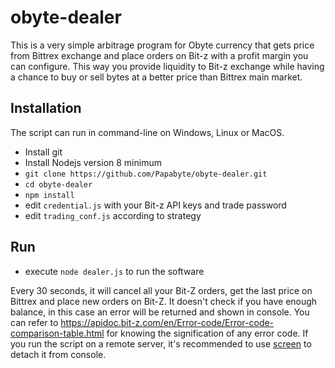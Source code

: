 # obyte-dealer

This is a very simple arbitrage program for Obyte currency that gets price from Bittrex exchange and place orders on Bit-z with a profit margin you can configure.
This way you provide liquidity to Bit-z exchange while having a chance to buy or sell bytes at a better price than Bittrex main market.

## Installation
The script can run in command-line on Windows, Linux or MacOS. 

- Install git
- Install Nodejs version 8 minimum
- `git clone https://github.com/Papabyte/obyte-dealer.git`
- `cd obyte-dealer`
- `npm install`
- edit `credential.js` with your Bit-z API keys and trade password
- edit `trading_conf.js` according to strategy


## Run 

- execute `node dealer.js` to run the software

Every 30 seconds, it will cancel all your Bit-Z orders, get the last price on Bittrex and place new orders on Bit-Z. It doesn't check if you have enough balance, in this case an error will be returned and shown in console. You can refer to https://apidoc.bit-z.com/en/Error-code/Error-code-comparison-table.html for knowing the signification of any error code.
If you run the script on a remote server, it's recommended to use [screen](https://linuxize.com/post/how-to-use-linux-screen/) to detach it from console.